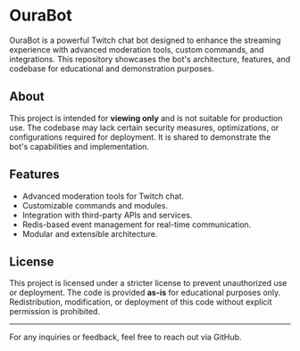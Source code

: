# OuraBot

OuraBot is a powerful Twitch chat bot designed to enhance the streaming experience with advanced moderation tools, custom commands, and integrations. This repository
showcases the bot's architecture, features, and codebase for educational and demonstration purposes.

## About

This project is intended for **viewing only** and is not suitable for production use. The codebase may lack certain security measures, optimizations, or configurations
required for deployment. It is shared to demonstrate the bot's capabilities and implementation.

## Features

-   Advanced moderation tools for Twitch chat.
-   Customizable commands and modules.
-   Integration with third-party APIs and services.
-   Redis-based event management for real-time communication.
-   Modular and extensible architecture.

## License

This project is licensed under a stricter license to prevent unauthorized use or deployment. The code is provided **as-is** for educational purposes only. Redistribution,
modification, or deployment of this code without explicit permission is prohibited.

---

For any inquiries or feedback, feel free to reach out via GitHub.
